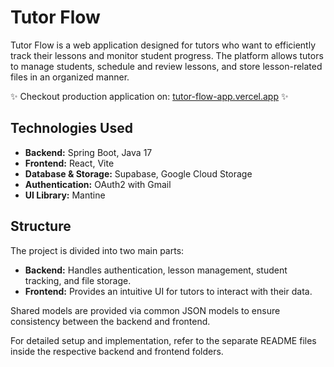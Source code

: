 # Tutor Flow

Tutor Flow is a web application designed for tutors who want to efficiently track their lessons and monitor student progress. 
The platform allows tutors to manage students, schedule and review lessons, and store lesson-related files in an organized manner.

:sparkles: Checkout production application on: [tutor-flow-app.vercel.app](tutor-flow-app.vercel.app) :sparkles:


## Technologies Used
- **Backend:** Spring Boot, Java 17
- **Frontend:** React, Vite
- **Database & Storage:** Supabase, Google Cloud Storage
- **Authentication:** OAuth2 with Gmail
- **UI Library:** Mantine

## Structure
The project is divided into two main parts:
- **Backend:** Handles authentication, lesson management, student tracking, and file storage.
- **Frontend:** Provides an intuitive UI for tutors to interact with their data.

Shared models are provided via common JSON models to ensure consistency between the backend and frontend.

For detailed setup and implementation, refer to the separate README files inside the respective backend and frontend folders.

